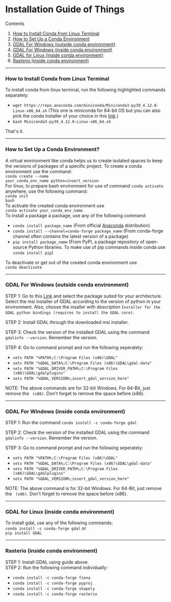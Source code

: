 # Installation Guide of Things
Contents<br>
1. [How to Install Conda from Linux Terminal](#How-to-Install-Conda-from-Linux-Terminal)
2. [How to Set Up a Conda Environment](#How-to-Set-Up-a-Conda-Environment)<br>
3. [GDAL For Windows (outside conda environment)](#GDAL-For-Windows-outside-conda-environment)<br>
4. [GDAL For Windows (inside conda environment)](#GDAL-For-Windows-inside-conda-environment)<br>
5. [GDAL for Linux (inside conda environment)](#GDAL-for-Linux-inside-conda-environment)<br>
6. [Rasterio (inside conda environment)](#Rasterio-inside-conda-environment)

<hr>
<h3>How to Install Conda from Linux Terminal <a name="How-to-Install-Conda-from-Linux-Terminal"></a></h3>
To install conda from linux terminal, run the following highlighted commands separately:
<ul>
<li><code>wget https://repo.anaconda.com/miniconda/Miniconda3-py39_4.12.0-Linux-x86_64.sh</code> (This one is miniconda for 64-bit OS but you can also pick the conda installer of your choice in this <a href="https://docs.conda.io/en/latest/miniconda.html#linux-installers">link</a>.)</li>
<li><code>bash Miniconda3-py39_4.12.0-Linux-x86_64.sh</code></li>
</ul>
That's it.

<hr>

<h3>How to Set Up a Conda Environment?<a name="How-to-Set-Up-a-Conda-Environment"></a></h3>

A virtual environment like conda helps us to create isolated spaces to keep the versions of packages of a specific project. To create a conda environment use the command:<br>
<code>conda create --name your_conda_env_name python=insert_version</code><br>
For linux, to prepare bash environment for use of command <code>conda activate</code> anywhere, use the following command:<br>
<code>conda init bash</code><br>
To activate the created conda environment use<br>
<code>conda activate your_conda_env_name</code><br>
To install a package a package, use any of the following command:<br>
<ul>
<li><code>conda install package_name</code> (From official <a href="https://www.anaconda.com/products/distribution">Anaconda</a> distribution)</li> 
<li><code>conda install --channel=conda-forge package_name</code> (From conda-forge channel often contains the latest version of a package)</li>
<li><code>pip install package_name</code> (From <a>PyPI</a>, a package repository of open-source Python libraries. To make use of <coda>pip</code> commands inside conda use <code>conda install pip</code>)</li>
</ul>
To deactivate or get out of the created conda environment use<br>
<code>conda deactivate</code><br>

<hr>
<h3>GDAL For Windows (outside conda environment) <a name="GDAL-For-Windows-outside-conda-environment"></a></h3>
STEP 1: Go to this <a href="https://www.gisinternals.com/release.php">Link</a> and select the package suited for your architecture. Select the msi installer of GDAL according to the version of python in your environment. Also, choose the insaller with description <code>Installer for the GDAL python bindings (requires to install the GDAL core)</code>.<br>

STEP 2: Install GDAL through the downloaded msi installer.<br>

STEP 3: Check the version of the installed GDAL using the command <code>gdalinfo --version</code>. Remember the version.<br>

STEP 4: Go to command prompt and run the following seperately:
<ul>
<li><code>setx PATH "%PATH%;C:\Program Files (x86)\GDAL"</code></li>
<li><code>setx PATH "%GDAL_DATA%;C:\Program Files (x86)\GDAL\gdal-data"</code></li>
<li><code>setx PATH "%GDAL_DRIVER_PATH%;C:\Program Files (x86)\GDAL\gdalplugins"</code></li>
<li><code>setx PATH "%GDAL_VERSION%;insert_gdal_version_here"</code></li>
</ul>
NOTE: The above commands are for 32-bit Windows. For 64-Bit, just remove the <code> (x86)</code>. Don't forget to remove the space before (x86).

<hr>
<h3>GDAL For Windows (inside conda environment) <a name="GDAL-For-Windows-inside-conda-environment"></a></h3>
STEP 1: Run the command <code>conda install -c conda-forge gdal</code><br>

STEP 2: Check the version of the installed GDAL using the command <code>gdalinfo --version</code>. Remember the version.

STEP 3: Go to command prompt and run the following seperately:
<ul>
<li><code>setx PATH "%PATH%;C:\Program Files (x86)\GDAL"</code></li>
<li><code>setx PATH "%GDAL_DATA%;C:\Program Files (x86)\GDAL\gdal-data"</code></li>
<li><code>setx PATH "%GDAL_DRIVER_PATH%;C:\Program Files (x86)\GDAL\gdalplugins"</code></li>
<li><code>setx PATH "%GDAL_VERSION%;insert_gdal_version_here"</code></li>
</ul>
NOTE: The above command is for 32-bit Windows. For 64-Bit, just remove the <code> (x86)</code>. Don't forget to remove the space before (x86).

<hr>
<h3>GDAL for Linux (inside conda environment)<a name="GDAL-for-Linux-inside-conda-environment"></a></h3>
To install gdal, use any of the following commands:<br>
<code>conda install -c conda-forge gdal</code> or<br>
<code>pip install GDAL</code>

<hr>
<h3>Rasterio (inside conda environment)<a name="Rasterio-inside-conda-environment"></a></h3>
STEP 1: Install GDAL using guide above.<br>
STEP 2: Run the following command individually:
<ul>
<li><code>conda install -c conda-forge fiona</code></li>
<li><code>conda install -c conda-forge pyproj</code></li>
<li><code>conda install -c conda-forge shapely</code></li>
<li><code>conda install -c conda-forge rasterio</code></li>
</ul>


